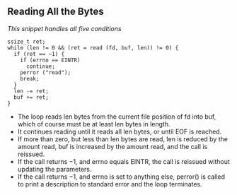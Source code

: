 ## Reading All the Bytes

*This snippet handles all five conditions*

```
ssize_t ret;
while (len != 0 && (ret = read (fd, buf, len)) != 0) {
  if (ret == −1) {
    if (errno == EINTR)
      continue;
    perror ("read");
    break;
  }
  len -= ret;
  buf += ret;
}
```
* The loop reads len bytes from the current file position of fd into buf, which of course must be at least len bytes in length. 
* It continues reading until it reads all len bytes, or until EOF is reached. 
* If more than zero, but less than len bytes are read, len is reduced by the amount read, buf is increased by the
amount read, and the call is reissued. 
* If the call returns −1, and errno equals EINTR, the call is reissued without updating the parameters. 
* If the call returns −1, and errno is set to anything else, perror() is called to print a description to standard error and the loop
terminates.
